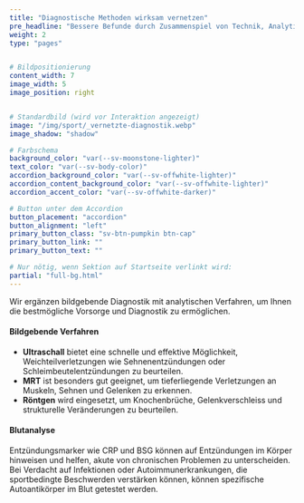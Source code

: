 ```yaml
---
title: "Diagnostische Methoden wirksam vernetzen"
pre_headline: "Bessere Befunde durch Zusammenspiel von Technik, Analytik und Erfahrung" 
weight: 2
type: "pages"


# Bildpositionierung
content_width: 7
image_width: 5
image_position: right


# Standardbild (wird vor Interaktion angezeigt)
image: "/img/sport/_vernetzte-diagnostik.webp"
image_shadow: "shadow"

# Farbschema
background_color: "var(--sv-moonstone-lighter)"
text_color: "var(--sv-body-color)"
accordion_background_color: "var(--sv-offwhite-lighter)"
accordion_content_background_color: "var(--sv-offwhite-lighter)"
accordion_accent_color: "var(--sv-offwhite-darker)"

# Button unter dem Accordion
button_placement: "accordion"
button_alignment: "left"
primary_button_class: "sv-btn-pumpkin btn-cap"
primary_button_link: ""
primary_button_text: ""

# Nur nötig, wenn Sektion auf Startseite verlinkt wird:
partial: "full-bg.html"
---
```


Wir ergänzen bildgebende Diagnostik mit analytischen Verfahren, um Ihnen die bestmögliche Vorsorge und Diagnostik zu ermöglichen. 

#### Bildgebende Verfahren

* **Ultraschall** bietet eine schnelle und effektive Möglichkeit, Weichteilverletzungen wie Sehnenentzündungen oder Schleimbeutelentzündungen zu beurteilen.
* **MRT** ist besonders gut geeignet, um tieferliegende Verletzungen an Muskeln, Sehnen und Gelenken zu erkennen.
* **Röntgen** wird eingesetzt, um Knochenbrüche, Gelenkverschleiss und strukturelle Veränderungen zu beurteilen.

#### Blutanalyse

Entzündungsmarker wie CRP und BSG können auf Entzündungen im Körper hinweisen und helfen, akute von chronischen Problemen zu unterscheiden. Bei Verdacht auf Infektionen oder Autoimmunerkrankungen, die sportbedingte Beschwerden verstärken können, können spezifische Autoantikörper im Blut getestet werden.
